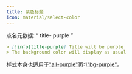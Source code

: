 ```yaml
---
title: 紫色标题
icon: material/select-color
---
```


点名元数据: “ title- purple ”

```md
> [!info|title-purple] Title will be purple
> The background color will display as usual
```

样式本身也适用于["all-purple"](../combined-styling/page-4.md)页:1["bg-purple"](../bg-styling/page-4.md)。